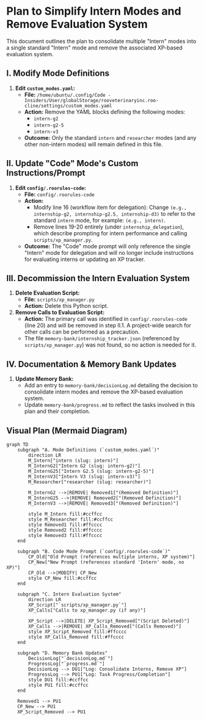 # Plan to Simplify Intern Modes and Remove Evaluation System

This document outlines the plan to consolidate multiple "Intern" modes into a single standard "Intern" mode and remove the associated XP-based evaluation system.

## I. Modify Mode Definitions

1.  **Edit `custom_modes.yaml`:**
    *   **File:** `/home/ubuntu/.config/Code - Insiders/User/globalStorage/rooveterinaryinc.roo-cline/settings/custom_modes.yaml`
    *   **Action:** Remove the YAML blocks defining the following modes:
        *   `intern-g2`
        *   `intern-g2-5`
        *   `intern-v3`
    *   **Outcome:** Only the standard `intern` and `researcher` modes (and any other non-intern modes) will remain defined in this file.

## II. Update "Code" Mode's Custom Instructions/Prompt

1.  **Edit `config/.roorules-code`:**
    *   **File:** `config/.roorules-code`
    *   **Action:**
        *   Modify line 16 (workflow item for delegation): Change `(e.g., internship-g2, internship-g2.5, internship-d3)` to refer to the standard `intern` mode, for example: `(e.g., intern)`.
        *   Remove lines 19-20 entirely (under `internship_delegation`), which describe prompting for intern performance and calling `scripts/xp_manager.py`.
    *   **Outcome:** The "Code" mode prompt will only reference the single "Intern" mode for delegation and will no longer include instructions for evaluating interns or updating an XP tracker.

## III. Decommission the Intern Evaluation System

1.  **Delete Evaluation Script:**
    *   **File:** `scripts/xp_manager.py`
    *   **Action:** Delete this Python script.
2.  **Remove Calls to Evaluation Script:**
    *   **Action:** The primary call was identified in `config/.roorules-code` (line 20) and will be removed in step II.1. A project-wide search for other calls can be performed as a precaution.
    *   The file `memory-bank/internship_tracker.json` (referenced by `scripts/xp_manager.py`) was not found, so no action is needed for it.

## IV. Documentation & Memory Bank Updates

1.  **Update Memory Bank:**
    *   Add an entry to `memory-bank/decisionLog.md` detailing the decision to consolidate intern modes and remove the XP-based evaluation system.
    *   Update `memory-bank/progress.md` to reflect the tasks involved in this plan and their completion.

## Visual Plan (Mermaid Diagram)

```mermaid
graph TD
    subgraph "A. Mode Definitions (`custom_modes.yaml`)"
        direction LR
        M_Intern["intern (slug: intern)"]
        M_InternG2["Intern G2 (slug: intern-g2)"]
        M_InternG25["Intern G2.5 (slug: intern-g2-5)"]
        M_InternV3["Intern V3 (slug: intern-v3)"]
        M_Researcher["researcher (slug: researcher)"]

        M_InternG2 -->|REMOVE| Removed1["(Removed Definition)"]
        M_InternG25 -->|REMOVE| Removed2["(Removed Definition)"]
        M_InternV3 -->|REMOVE| Removed3["(Removed Definition)"]

        style M_Intern fill:#ccffcc
        style M_Researcher fill:#ccffcc
        style Removed1 fill:#ffcccc
        style Removed2 fill:#ffcccc
        style Removed3 fill:#ffcccc
    end

    subgraph "B. Code Mode Prompt (`config/.roorules-code`)"
        CP_Old["Old Prompt (references multiple interns, XP system)"]
        CP_New["New Prompt (references standard 'Intern' mode, no XP)"]
        CP_Old -->|MODIFY| CP_New
        style CP_New fill:#ccffcc
    end

    subgraph "C. Intern Evaluation System"
        direction LR
        XP_Script["`scripts/xp_manager.py`"]
        XP_Calls["Calls to xp_manager.py (if any)"]

        XP_Script -->|DELETE| XP_Script_Removed["(Script Deleted)"]
        XP_Calls -->|REMOVE| XP_Calls_Removed["(Calls Removed)"]
        style XP_Script_Removed fill:#ffcccc
        style XP_Calls_Removed fill:#ffcccc
    end

    subgraph "D. Memory Bank Updates"
        DecisionLog["`decisionLog.md`"]
        ProgressLog["`progress.md`"]
        DecisionLog --> DU1["Log: Consolidate Interns, Remove XP"]
        ProgressLog --> PU1["Log: Task Progress/Completion"]
        style DU1 fill:#ccffcc
        style PU1 fill:#ccffcc
    end

    Removed1 --> PU1
    CP_New --> PU1
    XP_Script_Removed --> PU1